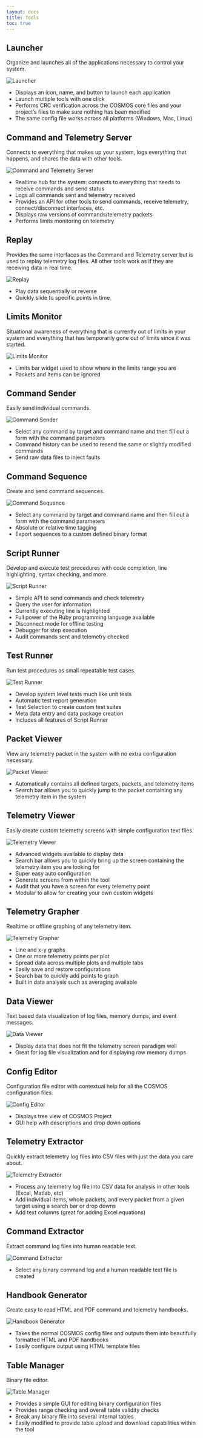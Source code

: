 ```yaml
---
layout: docs
title: Tools
toc: true
---
```


## Launcher

Organize and launches all of the applications necessary to control your system.

![Launcher](/img/tools/launcher.png)

- Displays an icon, name, and button to launch each application
- Launch multiple tools with one click
- Performs CRC verification across the COSMOS core files and your project’s files to make sure nothing has been modified
- The same config file works across all platforms (Windows, Mac, Linux)

## Command and Telemetry Server

Connects to everything that makes up your system, logs everything that happens, and shares the data with other tools.

![Command and Telemetry Server](/img/tools/cmd_tlm_server.png)

- Realtime hub for the system: connects to everything that needs to receive commands and send status
- Logs all commands sent and telemetry received
- Provides an API for other tools to send commands, receive telemetry, connect/disconnect interfaces, etc.
- Displays raw versions of commands/telemetry packets
- Performs limits monitoring on telemetry

## Replay

Provides the same interfaces as the Command and Telemetry server but is used to replay telemetry log files. All other tools work as if they are receiving data in real time.

![Replay](/img/tools/replay.png)

- Play data sequentially or reverse
- Quickly slide to specific points in time

## Limits Monitor

Situational awareness of everything that is currently out of limits in your system and everything that has temporarily gone out of limits since it was started.

![Limits Monitor](/img/tools/limits_monitor.png)

- Limits bar widget used to show where in the limits range you are
- Packets and Items can be ignored

## Command Sender

Easily send individual commands.

![Command Sender](/img/tools/cmd_sender.png)

- Select any command by target and command name and then fill out a form with the command parameters
- Command history can be used to resend the same or slightly modified commands
- Send raw data files to inject faults

## Command Sequence

Create and send command sequences.

![Command Sequence](/img/tools/cmd_sequence.png)

- Select any command by target and command name and then fill out a form with the command parameters
- Absolute or relative time tagging
- Export sequences to a custom defined binary format

## Script Runner

Develop and execute test procedures with code completion, line highlighting, syntax checking, and more.

![Script Runner](/img/tools/script_runner.png)

- Simple API to send commands and check telemetry
- Query the user for information
- Currently executing line is highlighted
- Full power of the Ruby programming language available
- Disconnect mode for offline testing
- Debugger for step execution
- Audit commands sent and telemetry checked

## Test Runner

Run test procedures as small repeatable test cases.

![Test Runner](/img/tools/test_runner.png)

- Develop system level tests much like unit tests
- Automatic test report generation
- Test Selection to create custom test suites
- Meta data entry and data package creation
- Includes all features of Script Runner

## Packet Viewer

View any telemetry packet in the system with no extra configuration necessary.

![Packet Viewer](/img/tools/pkt_viewer.png)

- Automatically contains all defined targets, packets, and telemetry items
- Search bar allows you to quickly jump to the packet containing any telemetry item in the system

## Telemetry Viewer

Easily create custom telemetry screens with simple configuration text files.

![Telemetry Viewer](/img/tools/tlm_viewer.png)

- Advanced widgets available to display data
- Search bar allows you to quickly bring up the screen containing the telemetry item you are looking for
- Super easy auto configuration
- Generate screens from within the tool
- Audit that you have a screen for every telemetry point
- Modular to allow for creating your own custom widgets

## Telemetry Grapher

Realtime or offline graphing of any telemetry item.

![Telemetry Grapher](/img/tools/tlm_grapher.png)

- Line and x-y graphs
- One or more telemetry points per plot
- Spread data across multiple plots and multiple tabs
- Easily save and restore configurations
- Search bar to quickly add points to graph
- Built in data analysis such as averaging available

## Data Viewer

Text based data visualization of log files, memory dumps, and event messages.

![Data Viewer](/img/tools/data_viewer.png)

- Display data that does not fit the telemetry screen paradigm well
- Great for log file visualization and for displaying raw memory dumps

## Config Editor

Configuration file editor with contextual help for all the COSMOS configuration files.

![Config Editor](/img/tools/config_editor.png)

- Displays tree view of COSMOS Project
- GUI help with descriptions and drop down options

## Telemetry Extractor

Quickly extract telemetry log files into CSV files with just the data you care about.

![Telemetry Extractor](/img/tools/tlm_extractor.png)

- Process any telemetry log file into CSV data for analysis in other tools (Excel, Matlab, etc)
- Add individual items, whole packets, and every packet from a given target using a search bar or drop downs
- Add text columns (great for adding Excel equations)

## Command Extractor

Extract command log files into human readable text.

![Command Extractor](/img/tools/cmd_extractor.png)

- Select any binary command log and a human readable text file is created

## Handbook Generator

Create easy to read HTML and PDF command and telemetry handbooks.

![Handbook Generator](/img/tools/handbook_generator.png)

- Takes the normal COSMOS config files and outputs them into beautifully formatted HTML and PDF handbooks
- Easily configure output using HTML template files

## Table Manager

Binary file editor.

![Table Manager](/img/tools/table_manager.png)

- Provides a simple GUI for editing binary configuration files
- Provides range checking and overall table validity checks
- Break any binary file into several internal tables
- Easily modified to provide table upload and download capabilities within the tool
